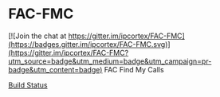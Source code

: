 # FAC-FMC

[![Join the chat at https://gitter.im/ipcortex/FAC-FMC](https://badges.gitter.im/ipcortex/FAC-FMC.svg)](https://gitter.im/ipcortex/FAC-FMC?utm_source=badge&utm_medium=badge&utm_campaign=pr-badge&utm_content=badge)
FAC Find My Calls

[Build Status](https://travis-ci.org/ipcortex/FAC-FMC.svg?branch=master)
